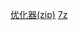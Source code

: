 [优化器(zip)](https://github.com/ZyperWave/ZyperWinOptimize/releases/download/v3.1/ZyperWin++3.1.zip)
[7z](https://www.7-zip.org/a/7z2501-x64.exe)